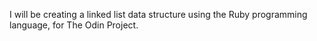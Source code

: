 I will be creating a linked list data structure using the Ruby programming language, for The Odin Project.